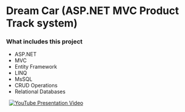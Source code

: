 # Dream Car (ASP.NET MVC Product Track system)
### What includes this project
* ASP.NET
* MVC
* Entity Framework
* LINQ
* MsSQL
* CRUD Operations
* Relational Databases

&nbsp;
[![YouTube Presentation Video](https://i.ytimg.com/vi/_o43bmXmig4/maxresdefault.jpg)](https://www.youtube.com/watch?v=_o43bmXmig4 "YouTube Presentation Video")
